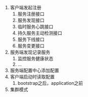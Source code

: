 1. 客户端发起注册
   1. 服务注册接口
   2. 服务发现接口
   3. 临时服务心跳接口
   4. 持久服务主动检测接口
   5. 服务下线接口
   6. 服务变更接口
2. 服务端发现记录服务
   1. 监控服务健康状态
   2. ...
3. 服务端配置中心添加配置
4. 客户端启动时读取配置
   1. bootstrap之后，application之前
5. 集群模式